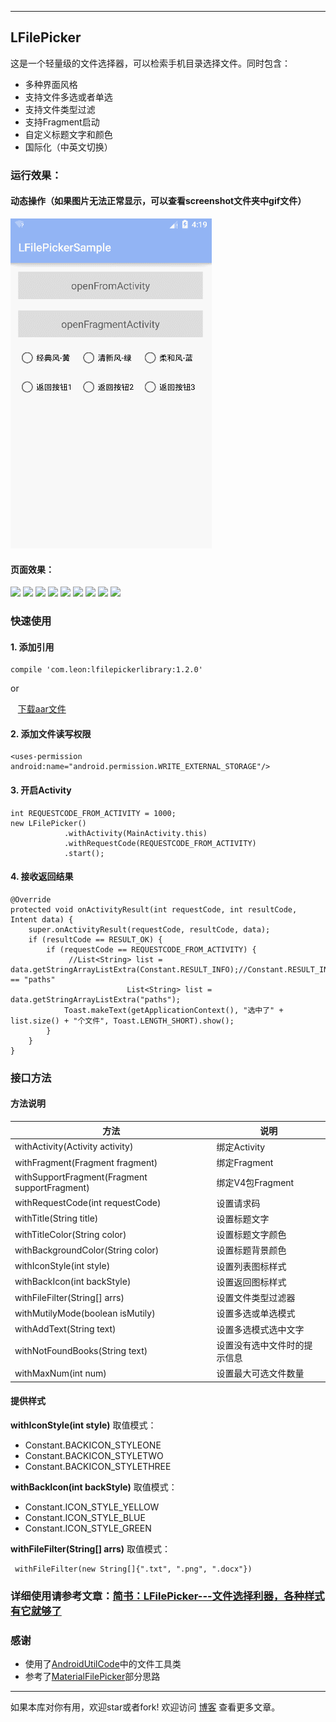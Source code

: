 ---

## LFilePicker

这是一个轻量级的文件选择器，可以检索手机目录选择文件。同时包含：

 - 多种界面风格
 - 支持文件多选或者单选
 - 支持文件类型过滤
 - 支持Fragment启动
 - 自定义标题文字和颜色
 - 国际化（中英文切换）
### 运行效果：
#### 动态操作（如果图片无法正常显示，可以查看screenshot文件夹中gif文件）
![](screenshot/操作.gif)
#### 页面效果：
![][5]
![][6]
![][7]
![][8]
![][9]
![][10]
![][11]
![][12]
![][13]

### 快速使用
#### 1. 添加引用

    compile 'com.leon:lfilepickerlibrary:1.2.0'
or

    [下载aar文件](http://o9w936rbz.bkt.clouddn.com/blog/img/201704/1/lfilepickerlibrary-release.aar)
    
#### 2. 添加文件读写权限

    <uses-permission android:name="android.permission.WRITE_EXTERNAL_STORAGE"/>
    

#### 3. 开启Activity
    int REQUESTCODE_FROM_ACTIVITY = 1000;
    new LFilePicker()
                .withActivity(MainActivity.this)
                .withRequestCode(REQUESTCODE_FROM_ACTIVITY)
                .start();
                
#### 4. 接收返回结果

    @Override
    protected void onActivityResult(int requestCode, int resultCode, Intent data) {
        super.onActivityResult(requestCode, resultCode, data);
        if (resultCode == RESULT_OK) {
            if (requestCode == REQUESTCODE_FROM_ACTIVITY) {
                 //List<String> list = data.getStringArrayListExtra(Constant.RESULT_INFO);//Constant.RESULT_INFO == "paths"
                              List<String> list = data.getStringArrayListExtra("paths");
                Toast.makeText(getApplicationContext(), "选中了" + list.size() + "个文件", Toast.LENGTH_SHORT).show();
            }
        }
    }
    
### 接口方法
#### 方法说明
| 方法        | 说明   |
| --------   | --------- |
| withActivity(Activity activity)   |绑定Activity|
| withFragment(Fragment fragment)   |绑定Fragment|
| withSupportFragment(Fragment supportFragment)|绑定V4包Fragment|
| withRequestCode(int requestCode)  |设置请求码|
| withTitle(String title)           |设置标题文字|
| withTitleColor(String color)      |设置标题文字颜色|
| withBackgroundColor(String color) |设置标题背景颜色|
| withIconStyle(int style)          |设置列表图标样式|
| withBackIcon(int backStyle)       |设置返回图标样式|
| withFileFilter(String[] arrs)     |设置文件类型过滤器|
| withMutilyMode(boolean isMutily)  |设置多选或单选模式|
| withAddText(String text)          |设置多选模式选中文字|
| withNotFoundBooks(String text)    |设置没有选中文件时的提示信息|
| withMaxNum(int num)               |设置最大可选文件数量|
#### 提供样式

 **withIconStyle(int style)** 取值模式：
 
 - Constant.BACKICON_STYLEONE
 - Constant.BACKICON_STYLETWO
 - Constant.BACKICON_STYLETHREE
 
 **withBackIcon(int backStyle)** 取值模式：
 - Constant.ICON_STYLE_YELLOW
 - Constant.ICON_STYLE_BLUE
 - Constant.ICON_STYLE_GREEN
 
  **withFileFilter(String[] arrs)** 取值模式：

     withFileFilter(new String[]{".txt", ".png", ".docx"})

### 详细使用请参考文章：[简书：LFilePicker---文件选择利器，各种样式有它就够了](http://www.jianshu.com/p/eeb211e190be)

### 感谢
 - 使用了[AndroidUtilCode][2]中的文件工具类
 - 参考了[MaterialFilePicker][3]部分思路


----------
如果本库对你有用，欢迎star或者fork! 欢迎访问 [博客][4] 查看更多文章。


  [5]: http://o9w936rbz.bkt.clouddn.com/github/img/LFilePicker/Screenshot_20170330-132717.png?imageView2/0/w/500/h/1200/q/100
  [6]: http://o9w936rbz.bkt.clouddn.com/github/img/LFilePicker/Screenshot_20170330-133458.png?imageView2/0/w/500/h/1200/q/100
  [7]: http://o9w936rbz.bkt.clouddn.com/github/img/LFilePicker/Screenshot_20170330-133811.png?imageView2/0/w/500/h/1200/q/100
  [8]: http://o9w936rbz.bkt.clouddn.com/github/img/LFilePicker/Screenshot_20170330-133831.png?imageView2/0/w/500/h/1200/q/100
  [9]: http://o9w936rbz.bkt.clouddn.com/github/img/LFilePicker/Screenshot_20170330-133836.png?imageView2/0/w/500/h/1200/q/100
  [10]: http://o9w936rbz.bkt.clouddn.com/github/img/LFilePicker/Screenshot_20170330-133844.png?imageView2/0/w/500/h/1200/q/100
  [11]: http://o9w936rbz.bkt.clouddn.com/github/img/LFilePicker/Screenshot_20170330-134316.png?imageView2/0/w/500/h/1200/q/100
  [12]: http://o9w936rbz.bkt.clouddn.com/github/img/LFilePicker/Screenshot_20170330-134327.png?imageView2/0/w/500/h/1200/q/100
  [13]: http://o9w936rbz.bkt.clouddn.com/github/img/LFilePicker/Screenshot_20170330-134333.png?imageView2/0/w/500/h/1200/q/100
  [14]: http://o9w936rbz.bkt.clouddn.com/github/img/LFilePicker/%E7%AE%80%E5%8D%95%E6%93%8D%E4%BD%9C01.gif?imageView2/0/w/700/h/1400/q/100
  [15]: http://o9w936rbz.bkt.clouddn.com/github/img/LFilePicker/%E7%AE%80%E5%8D%95%E6%93%8D%E4%BD%9C02.gif?imageView2/0/w/700/h/1400/q/100
  [16]: http://o9w936rbz.bkt.clouddn.com/github/img/LFilePicker/%E7%AE%80%E5%8D%95%E6%93%8D%E4%BD%9C03.gif?imageView2/0/w/700/h/1400/q/100
  [17]: http://o9w936rbz.bkt.clouddn.com/github/img/LFilePicker/%E7%AE%80%E5%8D%95%E6%93%8D%E4%BD%9C04.gif?imageView2/0/w/700/h/1400/q/100
  [2]: https://github.com/Blankj/AndroidUtilCode
  [3]: https://github.com/nbsp-team/MaterialFilePicker
  [4]: https://leonhua.github.io/
